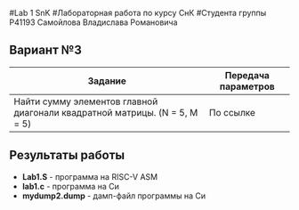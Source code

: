 

#Lab 1 SnK
#Лабораторная работа по курсу СнК
#Студента группы P41193 Самойлова Владислава Романовича



## Вариант №3

Задание | Передача параметров
--------------- | -------------
Найти сумму элементов главной диагонали квадратной матрицы. (N = 5, M = 5) | По ссылке

## Результаты работы

* **Lab1.S** - программа на RISC-V ASM
* **lab1.c** - программа на Си
* **mydump2.dump** - дамп-файл программы на Си
